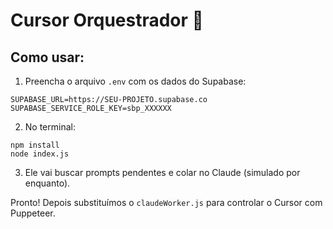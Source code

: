 # Cursor Orquestrador 🤖

## Como usar:

1. Preencha o arquivo `.env` com os dados do Supabase:
```
SUPABASE_URL=https://SEU-PROJETO.supabase.co
SUPABASE_SERVICE_ROLE_KEY=sbp_XXXXXX
```

2. No terminal:
```
npm install
node index.js
```

3. Ele vai buscar prompts pendentes e colar no Claude (simulado por enquanto).

Pronto! Depois substituímos o `claudeWorker.js` para controlar o Cursor com Puppeteer.
